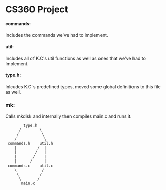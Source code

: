 # CS360 Project

#### commands:
Includes the commands we've had to implement.

#### util:
Includes all of K.C's util functions as well as ones that we've had to Implement.

#### type.h:
Inlcudes K.C's predefined types, moved some global definitions to this file as well.

### mk:
Calls mkdisk and internally then compiles main.c and runs it.

```
        type.h
      /        \
     /          \
    /            \
 commands.h    util.h
    |         /  |
    |        /   |
    |       /    |
    |      /     |
 commands.c    util.c
    \           /
     \         /
      \       /
       main.c
```
